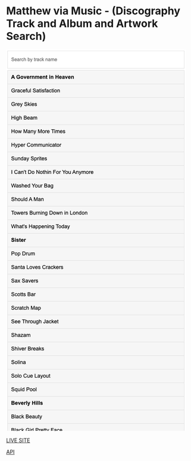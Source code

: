 # Matthew via Music - (Discography Track and Album and Artwork Search)


![PREVIEW](preview.png)

[LIVE SITE](https://searchmusic.github.io/)

[API](https://mvmapi.olk1.com/tracks)

